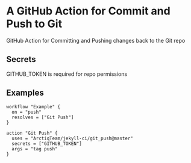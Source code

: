 # A GitHub Action for Commit and Push to Git

GitHub Action for Committing and Pushing changes back to the Git repo

## Secrets

GITHUB_TOKEN is required for repo permissions

## Examples

```hcl
workflow "Example" {
  on = "push"
  resolves = ["Git Push"]
}

action "Git Push" {
  uses = "ArctiqTeam/jekyll-ci/git_push@master"
  secrets = ["GITHUB_TOKEN"]
  args = "tag push"
}
```
